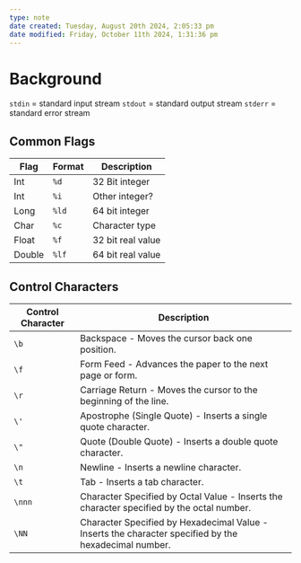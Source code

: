 ```yaml
---
type: note
date created: Tuesday, August 20th 2024, 2:05:33 pm
date modified: Friday, October 11th 2024, 1:31:36 pm
---
```

# Background
`stdin` = standard input stream
`stdout` = standard output stream
`stderr` = standard error stream

## Common Flags
| Flag   | Format | Description       |
| ------ | ------ | ----------------- |
| Int    | `%d`   | 32 Bit integer    |
| Int    | `%i`   | Other integer?    |
| Long   | `%ld`  | 64 bit integer    |
| Char   | `%c`   | Character type    |
| Float  | `%f`   | 32 bit real value |
| Double | `%lf`  | 64 bit real value |

## Control Characters
|Control Character|Description|
|---|---|
|`\b`|Backspace - Moves the cursor back one position.|
|`\f`|Form Feed - Advances the paper to the next page or form.|
|`\r`|Carriage Return - Moves the cursor to the beginning of the line.|
|`\'`|Apostrophe (Single Quote) - Inserts a single quote character.|
|`\"`|Quote (Double Quote) - Inserts a double quote character.|
|`\n`|Newline - Inserts a newline character.|
|`\t`|Tab - Inserts a tab character.|
|`\nnn`|Character Specified by Octal Value - Inserts the character specified by the octal number.|
|`\NN`|Character Specified by Hexadecimal Value - Inserts the character specified by the hexadecimal number.|
